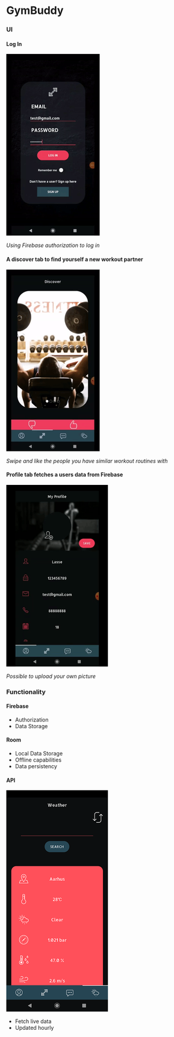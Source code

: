 # **GymBuddy**

### UI

#### Log In

![](login.gif)

*Using Firebase authorization to log in*

#### A discover tab to find yourself a new workout partner

![](carousel.gif)

*Swipe and like the people you have similar workout routines with*

#### Profile tab fetches a users data from Firebase

![](profile.gif)

*Possible to upload your own picture*

### Functionality

#### Firebase

* Authorization
* Data Storage

#### Room

* Local Data Storage
* Offline capabilities
* Data persistency

#### API

![](API2.png)

* Fetch live data
* Updated hourly
